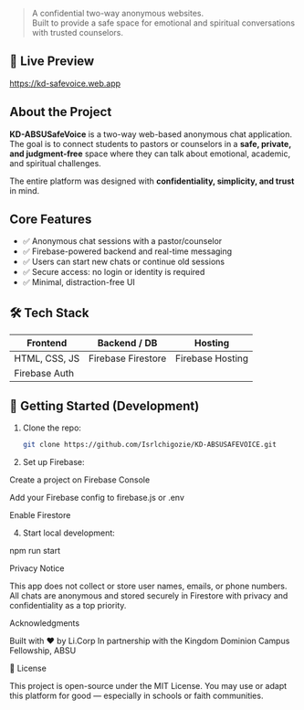> A confidential two-way anonymous websites.  
> Built to provide a safe space for emotional and spiritual conversations with trusted counselors.


## 🔗 Live Preview
https://kd-safevoice.web.app


## About the Project

**KD-ABSUSafeVoice** is a two-way  web-based anonymous chat application.  
The goal is to connect students to pastors or counselors in a **safe, private, and judgment-free** space where they can talk about emotional, academic, and spiritual challenges.

The entire platform was designed with **confidentiality, simplicity, and trust** in mind.


## Core Features

- ✅ Anonymous chat sessions with a pastor/counselor
- ✅ Firebase-powered backend and real-time messaging
- ✅ Users can start new chats or continue old sessions
- ✅ Secure access: no login or identity is required
- ✅ Minimal, distraction-free UI



## 🛠️ Tech Stack

| Frontend         | Backend / DB      | Hosting         |
|------------------|-------------------|------------------|
| HTML, CSS, JS     | Firebase Firestore | Firebase Hosting |
| Firebase Auth|


## 🚀 Getting Started (Development)

1. Clone the repo:
   ```bash
   git clone https://github.com/Isrlchigozie/KD-ABSUSAFEVOICE.git


2. Set up Firebase:

Create a project on Firebase Console

Add your Firebase config to firebase.js or .env

Enable Firestore 



4. Start local development:

npm run start





Privacy Notice

This app does not collect or store user names, emails, or phone numbers. All chats are anonymous and stored securely in Firestore with privacy and confidentiality as a top priority.


Acknowledgments

Built with ❤️ by Li.Corp
In partnership with the Kingdom Dominion Campus Fellowship, ABSU



📜 License

This project is open-source under the MIT License.
You may use or adapt this platform for good — especially in schools or faith communities.

